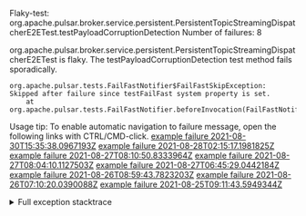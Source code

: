         
Flaky-test: org.apache.pulsar.broker.service.persistent.PersistentTopicStreamingDispatcherE2ETest.testPayloadCorruptionDetection
Number of failures: 8

org.apache.pulsar.broker.service.persistent.PersistentTopicStreamingDispatcherE2ETest is flaky. The testPayloadCorruptionDetection test method fails sporadically.

```
org.apache.pulsar.tests.FailFastNotifier$FailFastSkipException: Skipped after failure since testFailFast system property is set.
	at org.apache.pulsar.tests.FailFastNotifier.beforeInvocation(FailFastNotifier.java:88)

```

Usage tip: To enable automatic navigation to failure message, open the following links with CTRL/CMD-click.
[example failure 2021-08-30T15:35:38.0967193Z](https://github.com/apache/pulsar/runs/3463119398?check_suite_focus=true#step:9:2755)
[example failure 2021-08-28T02:15:17.1981825Z](https://github.com/apache/pulsar/runs/3448473880?check_suite_focus=true#step:9:1752)
[example failure 2021-08-27T08:10:50.8333964Z](https://github.com/apache/pulsar/runs/3440980370?check_suite_focus=true#step:9:1823)
[example failure 2021-08-27T08:04:10.1127503Z](https://github.com/apache/pulsar/runs/3440855241?check_suite_focus=true#step:9:1748)
[example failure 2021-08-27T06:45:29.0442184Z](https://github.com/apache/pulsar/runs/3440411158?check_suite_focus=true#step:9:1749)
[example failure 2021-08-26T08:59:43.7823203Z](https://github.com/apache/pulsar/runs/3430539961?check_suite_focus=true#step:9:2458)
[example failure 2021-08-26T07:10:20.0390088Z](https://github.com/apache/pulsar/runs/3429892136?check_suite_focus=true#step:9:1810)
[example failure 2021-08-25T09:11:43.5949344Z](https://github.com/apache/pulsar/runs/3420085427?check_suite_focus=true#step:10:1746)


<details>
<summary>Full exception stacktrace</summary>
<code><pre>
org.apache.pulsar.tests.FailFastNotifier$FailFastSkipException: Skipped after failure since testFailFast system property is set.
	at org.apache.pulsar.tests.FailFastNotifier.beforeInvocation(FailFastNotifier.java:88)

</pre></code>
</details>

